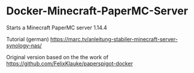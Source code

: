 # Docker-Minecraft-PaperMC-Server
Starts a Minecraft PaperMC server 1.14.4

Tutorial (german) https://marc.tv/anleitung-stabiler-minecraft-server-synology-nas/

Original version based on the the work of https://github.com/FelixKlauke/paperspigot-docker
